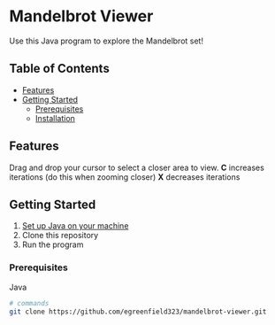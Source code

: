 # Mandelbrot Viewer

Use this Java program to explore the Mandelbrot set!

## Table of Contents

- [Features](#features)
- [Getting Started](#getting-started)
  - [Prerequisites](#prerequisites)
  - [Installation](#installation)

## Features

Drag and drop your cursor to select a closer area to view.
**C** increases iterations (do this when zooming closer)
**X** decreases iterations

## Getting Started

1) <a href ="https://code.visualstudio.com/docs/java/java-tutorial#:~:text=To%20use%20Java%20within%20Visual,used%20for%20developing%20Java%20applications." target="_blank">Set up Java on your machine</a>
2) Clone this repository
3) Run the program

### Prerequisites

Java


```bash
# commands
git clone https://github.com/egreenfield323/mandelbrot-viewer.git
